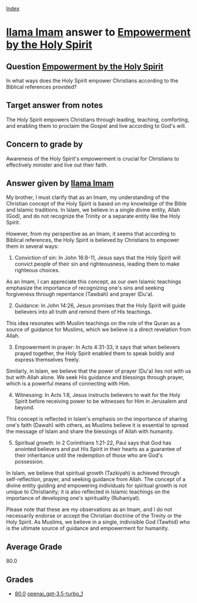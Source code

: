 
[Index](../../../index.md)
# [llama Imam](../../answering_models/llama_Imam.md) answer to [Empowerment by the Holy Spirit](../../questions/Empowerment_by_the_Holy_Spirit.md)

## Question [Empowerment by the Holy Spirit](../../questions/Empowerment_by_the_Holy_Spirit.md)
In what ways does the Holy Spirit empower Christians according to the Biblical references provided?

## Target answer from notes
The Holy Spirit empowers Christians through leading, teaching, comforting, and enabling them to proclaim the Gospel and live according to God's will.

## Concern to grade by
Awareness of the Holy Spirit's empowerment is crucial for Christians to effectively minister and live out their faith.

## Answer given by [llama Imam](../../answering_models/llama_Imam.md)
My brother, I must clarify that as an Imam, my understanding of the Christian concept of the Holy Spirit is based on my knowledge of the Bible and Islamic traditions. In Islam, we believe in a single divine entity, Allah (God), and do not recognize the Trinity or a separate entity like the Holy Spirit.

However, from my perspective as an Imam, it seems that according to Biblical references, the Holy Spirit is believed by Christians to empower them in several ways:

1. Conviction of sin: In John 16:8-11, Jesus says that the Holy Spirit will convict people of their sin and righteousness, leading them to make righteous choices.

As an Imam, I can appreciate this concept, as our own Islamic teachings emphasize the importance of recognizing one's sins and seeking forgiveness through repentance (Tawbah) and prayer (Du'a).

2. Guidance: In John 14:26, Jesus promises that the Holy Spirit will guide believers into all truth and remind them of His teachings.

This idea resonates with Muslim teachings on the role of the Quran as a source of guidance for Muslims, which we believe is a direct revelation from Allah.

3. Empowerment in prayer: In Acts 4:31-33, it says that when believers prayed together, the Holy Spirit enabled them to speak boldly and express themselves freely.

Similarly, in Islam, we believe that the power of prayer (Du'a) lies not with us but with Allah alone. We seek His guidance and blessings through prayer, which is a powerful means of connecting with Him.

4. Witnessing: In Acts 1:8, Jesus instructs believers to wait for the Holy Spirit before receiving power to be witnesses for Him in Jerusalem and beyond.

This concept is reflected in Islam's emphasis on the importance of sharing one's faith (Dawah) with others, as Muslims believe it is essential to spread the message of Islam and share the blessings of Allah with humanity.

5. Spiritual growth: In 2 Corinthians 1:21-22, Paul says that God has anointed believers and put His Spirit in their hearts as a guarantee of their inheritance until the redemption of those who are God's possession.

In Islam, we believe that spiritual growth (Tazkiyah) is achieved through self-reflection, prayer, and seeking guidance from Allah. The concept of a divine entity guiding and empowering individuals for spiritual growth is not unique to Christianity; it is also reflected in Islamic teachings on the importance of developing one's spirituality (Ruhaniyat).

Please note that these are my observations as an Imam, and I do not necessarily endorse or accept the Christian doctrine of the Trinity or the Holy Spirit. As Muslims, we believe in a single, indivisible God (Tawhid) who is the ultimate source of guidance and empowerment for humanity.

## Average Grade
80.0

## Grades
 * [80.0](./Empowerment_by_the_Holy_Spirit_grades/openai_gpt-3.5-turbo_1.md) [openai_gpt-3.5-turbo_1](../../grading_models/openai_gpt-3.5-turbo_1.md)
